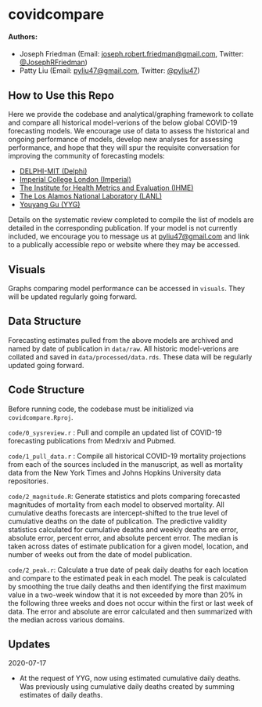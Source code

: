 # covidcompare

#### Authors:   
- Joseph Friedman (Email: joseph.robert.friedman@gmail.com, Twitter: [@JosephRFriedman](https://twitter.com/JosephRFriedman/))
- Patty Liu (Email: pyliu47@gmail.com, Twitter: [@pyliu47](https://twitter.com/pyliu47/))

## How to Use this Repo

Here we provide the codebase and analytical/graphing framework to collate and compare all historical model-verions of the below global COVID-19 forecasting models. We encourage use of data to assess the historical and ongoing performance of models, develop new analyses for assessing performance, and hope that they will spur the requisite conversation for improving the community of forecasting models: 

- [DELPHI-MIT (Delphi)](https://github.com/COVIDAnalytics/website/tree/master/)
- [Imperial College London (Imperial)](https://github.com/mrc-ide/global-lmic-reports/tree/master/)
- [The Institute for Health Metrics and Evaluation (IHME)](http://www.healthdata.org/covid/data-downloads)
- [The Los Alamos National Laboratory (LANL)](https://covid-19.bsvgateway.org/)
- [Youyang Gu (YYG)](https://github.com/youyanggu/covid19_projections/tree/master/)

Details on the systematic review completed to compile the list of models are detailed in the corresponding publication. If your model is not currently included, we encourage you to message us at pyliu47@gmail.com and link to a publically accessible repo or website where they may be accessed. 

## Visuals

Graphs comparing model performance can be accessed in `visuals`. They will be updated regularly going forward. 

## Data Structure

Forecasting estimates pulled from the above models are archived and named by date of publication in `data/raw`. All historic model-verions are collated and saved in `data/processed/data.rds`. These data will be regularly updated going forward. 

## Code Structure

Before running code, the codebase must be initialized via `covidcompare.Rproj`. 

`code/0_sysreview.r` : Pull and compile an updated list of COVID-19 forecasting publications from Medrxiv and Pubmed.  

`code/1_pull_data.r` : Compile all historical COVID-19 mortality projections from each of the sources included in the manuscript, as well as mortality data from the New York Times and Johns Hopkins University data repositories.

`code/2_magnitude.R`: Generate statistics and plots comparing forecasted magnitudes of mortality from each model to observed mortality. All cumulative deaths forecasts are intercept-shifted to the true level of cumulative deaths on the date of publication. The predictive validity statistics calculated for cumulative deaths and weekly deaths are error, absolute error, percent error, and absolute percent error. The median is taken across dates of estimate publication for a given model, location, and number of weeks out from the date of model publication.  


`code/2_peak.r`: Calculate a true date of peak daily deaths for each location and compare to the estimated peak in each model. The peak is calculated by smoothing the true daily deaths and then identifying the first maximum value in a two-week window that it is not exceeded by more than 20% in the following three weeks and does not occur within the first or last week of data. The error and absolute are error calculated and then summarized with the median across various domains.

## Updates

2020-07-17
- At the request of YYG, now using estimated cumulative daily deaths. Was previously using cumulative daily deaths created by summing estimates of daily deaths. 



